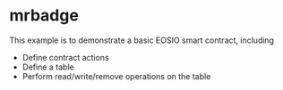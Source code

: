 # mrbadge

This example is to demonstrate a basic EOSIO smart contract, including

- Define contract actions
- Define a table
- Perform read/write/remove operations on the table
